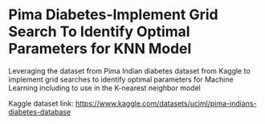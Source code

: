 # Pima Diabetes-Implement Grid Search To Identify Optimal Parameters for KNN Model  
Leveraging the dataset from Pima Indian diabetes dataset from Kaggle to implement grid searches to identify optimal parameters for Machine Learning including to use in the K-nearest neighbor model 
 
 Kaggle dataset link: https://www.kaggle.com/datasets/uciml/pima-indians-diabetes-database 
